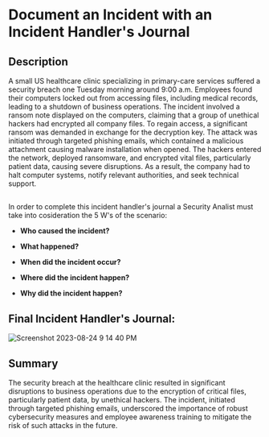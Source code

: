 <h1>Document an Incident with an Incident Handler's Journal</h2> 


<h2>Description</h2>
A small US healthcare clinic specializing in primary-care services suffered a security breach one Tuesday morning around 9:00 a.m. Employees found their computers locked out from accessing files, including medical records, leading to a shutdown of business operations. The incident involved a ransom note displayed on the computers, claiming that a group of unethical hackers had encrypted all company files. To regain access, a significant ransom was demanded in exchange for the decryption key. The attack was initiated through targeted phishing emails, which contained a malicious attachment causing malware installation when opened. The hackers entered the network, deployed ransomware, and encrypted vital files, particularly patient data, causing severe disruptions. As a result, the company had to halt computer systems, notify relevant authorities, and seek technical support.

  




<h2> </h2>





 In order to complete this incident handler's journal a Security Analist must take into cosideration the 5 W's of the scenario:

- <b>Who caused the incident?</b> 

- <b>What happened?</b> 

- <b> When did the incident occur?</b> 

- <b> Where did the incident happen?</b> 

- <b> Why did the incident happen?</b>

<h2>Final Incident Handler's Journal:</h2>


![Screenshot 2023-08-24 9 14 40 PM](https://github.com/mmedinabet/Document-an-incident-with-an-incident-handler-s-journal/assets/142737434/b9ebe2e2-7b12-457b-b29d-ec42534c3b9d)

<h2>Summary</h2>
The security breach at the healthcare clinic resulted in significant disruptions to business operations due to the encryption of critical files, particularly patient data, by unethical hackers. The incident, initiated through targeted phishing emails, underscored the importance of robust cybersecurity measures and employee awareness training to mitigate the risk of such attacks in the future.

